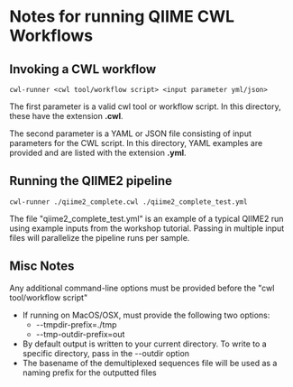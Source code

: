 # Notes for running QIIME CWL Workflows

## Invoking a CWL workflow
```
cwl-runner <cwl tool/workflow script> <input parameter yml/json>
```
The first parameter is a valid cwl tool or workflow script.  In this directory, these have the extension __.cwl__.

The second parameter is a YAML or JSON file consisting of input parameters for the CWL script.  In this directory, YAML examples are provided and are listed with the extension __.yml__.

## Running the QIIME2 pipeline
```
cwl-runner ./qiime2_complete.cwl ./qiime2_complete_test.yml
```

The file "qiime2\_complete\_test.yml" is an example of a typical QIIME2 run using example inputs from the workshop tutorial.  Passing in multiple input files will parallelize the pipeline runs per sample.

## Misc Notes
Any additional command-line options must be provided before the "cwl tool/workflow script"
* If running on MacOS/OSX, must provide the following two options:
  * --tmpdir-prefix=./tmp
  * --tmp-outdir-prefix=out
* By default output is written to your current directory.  To write to a specific directory, pass in the --outdir option
* The basename of the demultiplexed sequences file will be used as a naming prefix for the outputted files
